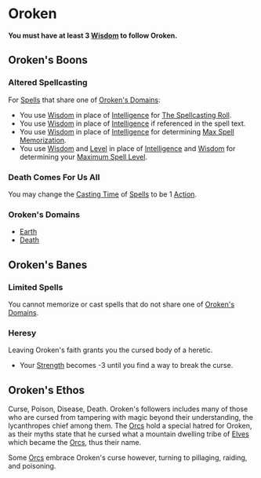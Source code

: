 # Oroken

**You must have at least 3 [Wisdom](../../../../Player%20Characters/Chosen%20Statistics/Wisdom.md) to follow Oroken.**

## Oroken's Boons

### Altered Spellcasting

For [Spells](../../../Spells.md) that share one of [Oroken's Domains](Oroken.md#Oroken's%20Domains):

* You use [Wisdom](../../../../Player%20Characters/Chosen%20Statistics/Wisdom.md) in place of [Intelligence](../../../../Player%20Characters/Chosen%20Statistics/Intelligence.md) for [The Spellcasting Roll](../../../Spellcasting.md#The%20Spellcasting%20Roll).
* You use [Wisdom](../../../../Player%20Characters/Chosen%20Statistics/Wisdom.md) in place of [Intelligence](../../../../Player%20Characters/Chosen%20Statistics/Intelligence.md) if referenced in the spell text.
* You use [Wisdom](../../../../Player%20Characters/Chosen%20Statistics/Wisdom.md) in place of [Intelligence](../../../../Player%20Characters/Chosen%20Statistics/Intelligence.md) for determining [Max Spell Memorization](../../../Spell%20Memorization.md).
* You use [Wisdom](../../../../Player%20Characters/Chosen%20Statistics/Wisdom.md) and [Level](../../../../Player%20Characters/Derived%20Statistics/Level.md) in place of [Intelligence](../../../../Player%20Characters/Chosen%20Statistics/Intelligence.md) and [Wisdom](../../../../Player%20Characters/Chosen%20Statistics/Wisdom.md) for determining your [Maximum Spell Level](../../../Spell%20Level.md#Max%20Spell%20Level).

### Death Comes For Us All

You may change the [Casting Time](../../../Spellcasting.md#Casting%20Time) of [Spells](../../../Spells.md) to be 1 [Action](../../../../Game%20Procedures/Action.md).

### Oroken's Domains

* [Earth](../../../Spell%20Domains/Earth.md)
* [Death](../../../Spell%20Domains/Death.md)

## Oroken's Banes

### Limited Spells

You cannot memorize or cast spells that do not share one of [Oroken's Domains](Oroken.md#Oroken's%20Domains).

### Heresy

Leaving Oroken's faith grants you the cursed body of a heretic.

* Your [Strength](../../../../Player%20Characters/Chosen%20Statistics/Strength.md) becomes -3 until you find a way to break the curse.

## Oroken's Ethos

Curse, Poison, Disease, Death. Oroken's followers includes many of those who are cursed from tampering with magic beyond their understanding, the lycanthropes chief among them. The [Orcs](../../../../Player%20Characters/Ancenstries/Orcs.md) hold a special hatred for Oroken, as their myths state that he cursed what a mountain dwelling tribe of [Elves](../../../../Player%20Characters/Ancenstries/Elves.md) which became the [Orcs](../../../../Player%20Characters/Ancenstries/Orcs.md), thus their name.

Some [Orcs](../../../../Player%20Characters/Ancenstries/Orcs.md) embrace Oroken's curse however, turning to pillaging, raiding, and poisoning.

